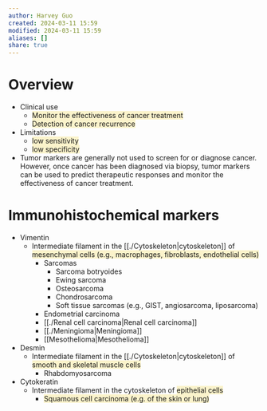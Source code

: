 ```yaml
---
author: Harvey Guo
created: 2024-03-11 15:59
modified: 2024-03-11 15:59
aliases: []
share: true
---
```

# Overview
- Clinical use
	- <span style="background:rgba(240, 200, 0, 0.2)">Monitor the effectiveness of cancer treatment</span>
	- <span style="background:rgba(240, 200, 0, 0.2)">Detection of cancer recurrence</span>
- Limitations
	- <span style="background:rgba(240, 200, 0, 0.2)">low sensitivity</span>
	- <span style="background:rgba(240, 200, 0, 0.2)">low specificity</span>
- Tumor markers are generally not used to screen for or diagnose cancer. However, once cancer has been diagnosed via biopsy, tumor markers can be used to predict therapeutic responses and monitor the effectiveness of cancer treatment.
# Immunohistochemical markers
- Vimentin	
	- Intermediate filament in the [[./Cytoskeleton|cytoskeleton]] of <span style="background:rgba(240, 200, 0, 0.2)">mesenchymal cells (e.g., macrophages, fibroblasts, endothelial cells)</span>
		- Sarcomas
			- Sarcoma botryoides
			- Ewing sarcoma
			- Osteosarcoma
			- Chondrosarcoma
			- Soft tissue sarcomas (e.g., GIST, angiosarcoma, liposarcoma)
		- Endometrial carcinoma
		- [[./Renal cell carcinoma|Renal cell carcinoma]]
		- [[./Meningioma|Meningioma]]
		- [[Mesothelioma|Mesothelioma]]
- Desmin	
	- Intermediate filament in the [[./Cytoskeleton|cytoskeleton]] of <span style="background:rgba(240, 200, 0, 0.2)">smooth and skeletal muscle cells</span>
		- Rhabdomyosarcoma
- Cytokeratin
	- Intermediate filament in the cytoskeleton of <span style="background:rgba(240, 200, 0, 0.2)">epithelial cells</span>
		- <span style="background:rgba(240, 200, 0, 0.2)">Squamous cell carcinoma (e.g. of the skin or lung)</span>
